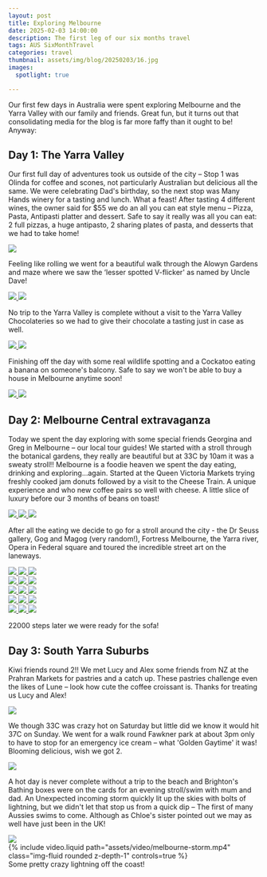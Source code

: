 ```yaml
---
layout: post
title: Exploring Melbourne
date: 2025-02-03 14:00:00
description: The first leg of our six months travel
tags: AUS SixMonthTravel
categories: travel
thumbnail: assets/img/blog/20250203/16.jpg
images:
  spotlight: true

---
```


Our first few days in Australia were spent exploring Melbourne and the Yarra Valley with our family and friends. Great fun, but it turns out that consolidating media for the blog is far more faffy than it ought to be! Anyway:

## Day 1: The Yarra Valley

Our first full day of adventures took us outside of the city – Stop 1 was Olinda for coffee and scones, not particularly Australian but delicious all the same. We were celebrating Dad's birthday, so the next stop was Many Hands winery for a tasting and lunch. What a feast! After tasting 4 different wines, the owner said for $55 we do an all you can eat style menu – Pizza, Pasta, Antipasti platter and dessert. Safe to say it really was all you can eat: 2 full pizzas, a huge antipasto, 2 sharing plates of pasta, and desserts that we had to take home! 

<a class="spotlight" href="/assets/img/blog/20250203/1.jpg">
        <img src="/assets/img/blog/20250203/s/1.jpg"/>
</a>

Feeling like rolling we went for a beautiful walk through the Alowyn Gardens and maze where we saw the ‘lesser spotted V-flicker' as named by Uncle Dave!

<!-- Group 1 -->
<div class="spotlight-group">
    <a class="spotlight" href="/assets/img/blog/20250203/2.jpg">
        <img src="/assets/img/blog/20250203/s/2.jpg" />
    </a>
    <a class="spotlight" href="/assets/img/blog/20250203/3.jpg">
        <img src="/assets/img/blog/20250203/s/3.jpg" />
    </a>
</div>


No trip to the Yarra Valley is complete without a visit to the Yarra Valley Chocolateries so we had to give their chocolate a tasting just in case as well.

<!-- Group 1 -->
<div class="spotlight-group">
    <a class="spotlight" href="/assets/img/blog/20250203/4.jpg">
        <img src="/assets/img/blog/20250203/s/4.jpg" />
    </a>
    <a class="spotlight" href="/assets/img/blog/20250203/5.jpg">
        <img src="/assets/img/blog/20250203/s/5.jpg" />
    </a>
</div>

Finishing off the day with some real wildlife spotting and a Cockatoo eating a banana on someone's balcony. Safe to say we won't be able to buy a house in Melbourne anytime soon!

<!-- Group 1 -->
<div class="spotlight-group">
    <a class="spotlight" href="/assets/img/blog/20250203/6a.jpg">
        <img src="/assets/img/blog/20250203/s/6a.jpg" />
    </a>
    <a class="spotlight" href="/assets/img/blog/20250203/6.jpg">
        <img src="/assets/img/blog/20250203/s/6.jpg" />
    </a>
</div>

## Day 2: Melbourne Central extravaganza

Today we spent the day exploring with some special friends Georgina and Greg in Melbourne – our local tour guides! We started with a stroll through the botanical gardens, they really are beautiful but at 33C by 10am it was a sweaty stroll!! Melbourne is a foodie heaven we spent the day eating, drinking and exploring…again. Started at the Queen Victoria Markets trying freshly cooked jam donuts followed by a visit to the Cheese Train. A unique experience and who new coffee pairs so well with cheese. A little slice of luxury before our 3 months of beans on toast!

<!-- Group 1 -->
<div class="spotlight-group">
    <a class="spotlight" href="/assets/img/blog/20250203/7.jpg">
        <img src="/assets/img/blog/20250203/s/7.jpg" />
    </a>
    <a class="spotlight" href="/assets/img/blog/20250203/8.jpg">
        <img src="/assets/img/blog/20250203/s/8.jpg" />
    </a>
    <a class="spotlight" href="/assets/img/blog/20250203/9.jpg">
        <img src="/assets/img/blog/20250203/s/9.jpg" />
    </a>
</div>

After all the eating we decide to go for a stroll around the city - the Dr Seuss gallery, Gog and Magog (very random!), Fortress Melbourne, the Yarra river, Opera in Federal square and toured the incredible street art on the laneways.

<!-- Group 1 -->
<div class="spotlight-group">
    <a class="spotlight" href="/assets/img/blog/20250203/10.jpg">
        <img src="/assets/img/blog/20250203/s/10.jpg" />
    </a>
    <a class="spotlight" href="/assets/img/blog/20250203/11.jpg">
        <img src="/assets/img/blog/20250203/s/11.jpg" />
    </a>
    <a class="spotlight" href="/assets/img/blog/20250203/12.jpg">
        <img src="/assets/img/blog/20250203/s/12.jpg" />
    </a>
</div>
<!-- Group 2 -->
<div class="spotlight-group">
    <a class="spotlight" href="/assets/img/blog/20250203/13.jpg">
        <img src="/assets/img/blog/20250203/s/13.jpg" />
    </a>
    <a class="spotlight" href="/assets/img/blog/20250203/14.jpg">
        <img src="/assets/img/blog/20250203/s/14.jpg" />
    </a>
    <a class="spotlight" href="/assets/img/blog/20250203/15.jpg">
        <img src="/assets/img/blog/20250203/s/15.jpg" />
    </a>
</div>
<!-- Group 3 -->
<div class="spotlight-group">
    <a class="spotlight" href="/assets/img/blog/20250203/16.jpg">
        <img src="/assets/img/blog/20250203/s/16.jpg" />
    </a>
    <a class="spotlight" href="/assets/img/blog/20250203/17.jpg">
        <img src="/assets/img/blog/20250203/s/17.jpg" />
    </a>
    <a class="spotlight" href="/assets/img/blog/20250203/18.jpg">
        <img src="/assets/img/blog/20250203/s/18.jpg" />
    </a>
</div>
<!-- Group 4 -->
<div class="spotlight-group">
    <a class="spotlight" href="/assets/img/blog/20250203/19.jpg">
        <img src="/assets/img/blog/20250203/s/19.jpg" />
    </a>
    <a class="spotlight" href="/assets/img/blog/20250203/20.jpg">
        <img src="/assets/img/blog/20250203/s/20.jpg" />
    </a>
    <a class="spotlight" href="/assets/img/blog/20250203/21.jpg">
        <img src="/assets/img/blog/20250203/s/21.jpg" />
    </a>
</div>
<!-- Group 5 -->
<div class="spotlight-group">
    <a class="spotlight" href="/assets/img/blog/20250203/22.jpg">
        <img src="/assets/img/blog/20250203/s/22.jpg" />
    </a>
    <a class="spotlight" href="/assets/img/blog/20250203/23.jpg">
        <img src="/assets/img/blog/20250203/s/23.jpg" />
    </a>
    <a class="spotlight" href="/assets/img/blog/20250203/24.jpg">
        <img src="/assets/img/blog/20250203/s/24.jpg" />
    </a>
</div>

22000 steps later we were ready for the sofa! 

## Day 3: South Yarra Suburbs

Kiwi friends round 2!! We met Lucy and Alex some friends from NZ at the Prahran Markets for pastries and a catch up. These pastries challenge even the likes of Lune – look how cute the coffee croissant is. Thanks for treating us Lucy and Alex!

<a class="spotlight" href="/assets/img/blog/20250203/25.jpg">
        <img src="/assets/img/blog/20250203/s/25.jpg"/>
</a>

We though 33C was crazy hot on Saturday but little did we know it would hit 37C on Sunday. We went for a walk round Fawkner park at about 3pm only to have to stop for an emergency ice cream – what 'Golden Gaytime' it was! Blooming delicious, wish we got 2. 

<a class="spotlight" href="/assets/img/blog/20250203/26.jpg">
        <img src="/assets/img/blog/20250203/s/26.jpg"/>
</a>

A hot day is never complete without a trip to the beach and Brighton's Bathing boxes were on the cards for an evening stroll/swim with mum and dad. An Unexpected incoming storm quickly lit up the skies with bolts of lightning, but we didn't let that stop us from a quick dip – The first of many Aussies swims to come. Although as Chloe's sister pointed out we may as well have just been in the UK!

<a class="spotlight" href="/assets/img/blog/20250203/27.jpg">
        <img src="/assets/img/blog/20250203/s/27.jpg"/>
</a>

<div class="row mt-3">
    <div class="col-sm mt-3 mt-md-0">
        {% include video.liquid path="assets/video/melbourne-storm.mp4" class="img-fluid rounded z-depth-1" controls=true %}
    </div>
</div>
<div class="caption">
    Some pretty crazy lightning off the coast!
</div>